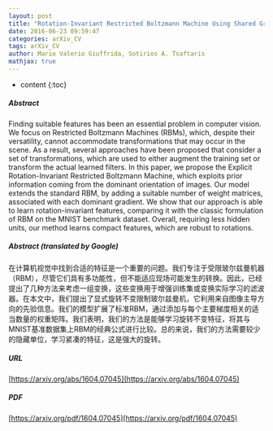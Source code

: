 ```yaml
---
layout: post
title: "Rotation-Invariant Restricted Boltzmann Machine Using Shared Gradient Filters"
date: 2016-06-23 09:59:47
categories: arXiv_CV
tags: arXiv_CV
author: Mario Valerio Giuffrida, Sotirios A. Tsaftaris
mathjax: true
---
```


* content
{:toc}

##### Abstract
Finding suitable features has been an essential problem in computer vision. We focus on Restricted Boltzmann Machines (RBMs), which, despite their versatility, cannot accommodate transformations that may occur in the scene. As a result, several approaches have been proposed that consider a set of transformations, which are used to either augment the training set or transform the actual learned filters. In this paper, we propose the Explicit Rotation-Invariant Restricted Boltzmann Machine, which exploits prior information coming from the dominant orientation of images. Our model extends the standard RBM, by adding a suitable number of weight matrices, associated with each dominant gradient. We show that our approach is able to learn rotation-invariant features, comparing it with the classic formulation of RBM on the MNIST benchmark dataset. Overall, requiring less hidden units, our method learns compact features, which are robust to rotations.

##### Abstract (translated by Google)
在计算机视觉中找到合适的特征是一个重要的问题。我们专注于受限玻尔兹曼机器（RBM），尽管它们具有多功能性，但不能适应现场可能发生的转换。因此，已经提出了几种方法来考虑一组变换，这些变换用于增强训练集或变换实际学习的滤波器。在本文中，我们提出了显式旋转不变限制玻尔兹曼机，它利用来自图像主导方向的先验信息。我们的模型扩展了标准RBM，通过添加与每个主要梯度相关的适当数量的权重矩阵。我们表明，我们的方法是能够学习旋转不变特征，将其与MNIST基准数据集上RBM的经典公式进行比较。总的来说，我们的方法需要较少的隐藏单位，学习紧凑的特征，这是强大的旋转。

##### URL
[https://arxiv.org/abs/1604.07045](https://arxiv.org/abs/1604.07045)

##### PDF
[https://arxiv.org/pdf/1604.07045](https://arxiv.org/pdf/1604.07045)

